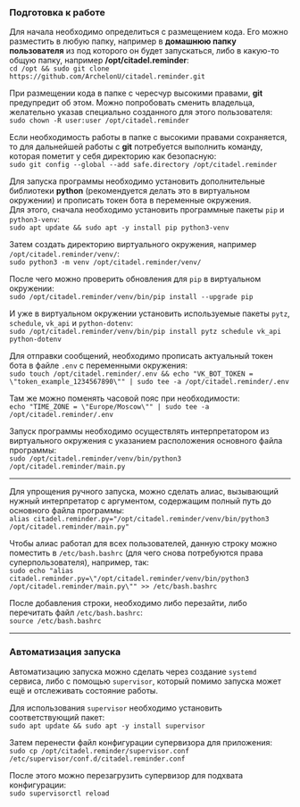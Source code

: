 ### Подготовка к работе
Для начала необходимо определиться с размещением кода. Его можно разместить в любую папку, например в **домашнюю папку пользователя** из под которого он будет запускаться, либо в какую-то общую папку, например **/opt/citadel.reminder**:  
`cd /opt && sudo git clone https://github.com/ArchelonU/citadel.reminder.git`  

При размещении кода в папке с чересчур высокими правами, **git** предупредит об этом. Можно попробовать сменить владельца, желательно указав специально созданного для этого пользователя:  
`sudo chown -R user:user /opt/citadel.reminder`

Если необходимость работы в папке с высокими правами сохраняется, то для дальнейшей работы с **git** потребуется выполнить команду, которая пометит у себя директорию как безопасную:  
`sudo git config --global --add safe.directory /opt/citadel.reminder`

Для запуска программы необходимо установить дополнительные библиотеки **python** (рекомендуется делать это в виртуальном окружении) и прописать токен бота в переменные окружения.  
Для этого, сначала необходимо установить программные пакеты `pip` и `python3-venv`:  
`sudo apt update && sudo apt -y install pip python3-venv`

Затем создать директорию виртуального окружения, например `/opt/citadel.reminder/venv/`:  
`sudo python3 -m venv /opt/citadel.reminder/venv/`

После чего можно проверить обновления для `pip` в виртуальном окружении:  
`sudo /opt/citadel.reminder/venv/bin/pip install --upgrade pip`

И уже в виртуальном окружении установить используемые пакеты `pytz`, `schedule`, `vk_api` и `python-dotenv`:  
`sudo /opt/citadel.reminder/venv/bin/pip install pytz schedule vk_api python-dotenv`

Для отправки сообщений, необходимо прописать актуальный токен бота в файле `.env` с переменными окружения:  
`sudo touch /opt/citadel.reminder/.env && echo "VK_BOT_TOKEN = \"token_example_1234567890\"" | sudo tee -a /opt/citadel.reminder/.env`

Там же можно поменять часовой пояс при необходимости:  
`echo "TIME_ZONE = \"Europe/Moscow\"" | sudo tee -a /opt/citadel.reminder/.env`

Запуск программы необходимо осуществлять интерпретатором из виртуального окружения с указанием расположения основного файла программы:  
`sudo /opt/citadel.reminder/venv/bin/python3 /opt/citadel.reminder/main.py`

---
Для упрощения ручного запуска, можно сделать алиас, вызывающий нужный интерпретатор с аргументом, содержащим полный путь до основного файла программы:  
`alias citadel.reminder.py="/opt/citadel.reminder/venv/bin/python3 /opt/citadel.reminder/main.py"`

Чтобы алиас работал для всех пользователей, данную строку можно поместить в `/etc/bash.bashrc` (для чего снова потребуются права суперпользователя), например, так:  
`sudo echo "alias citadel.reminder.py=\"/opt/citadel.reminder/venv/bin/python3 /opt/citadel.reminder/main.py\"" >> /etc/bash.bashrc`

После добавления строки, необходимо либо перезайти, либо перечитать файл `/etc/bash.bashrc`:  
`source /etc/bash.bashrc`

----
### Автоматизация запуска
Автоматизацию запуска можно сделать через создание `systemd` сервиса, либо с помощью `supervisor`, который помимо запуска может ещё и отслеживать состояние работы.

Для использования `supervisor` необходимо установить соответствующий пакет:  
`sudo apt update && sudo apt -y install supervisor`

Затем перенести файл конфигурации супервизора для приложения:  
`sudo cp /opt/citadel.reminder/supervisor.conf /etc/supervisor/conf.d/citadel.reminder.conf`

После этого можно перезагрузить супервизор для подхвата конфигурации:  
`sudo supervisorctl reload`